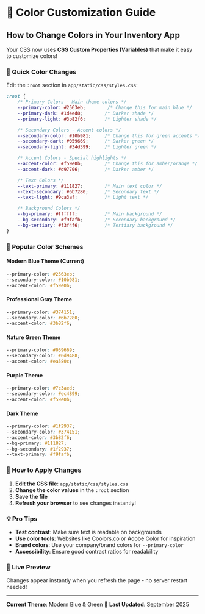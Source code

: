# 🎨 Color Customization Guide

## How to Change Colors in Your Inventory App

Your CSS now uses **CSS Custom Properties (Variables)** that make it easy to customize colors!

### 📝 Quick Color Changes

Edit the `:root` section in `app/static/css/styles.css`:

```css
:root {
    /* Primary Colors - Main theme colors */
    --primary-color: #2563eb;        /* Change this for main blue */
    --primary-dark: #1d4ed8;        /* Darker shade */
    --primary-light: #3b82f6;       /* Lighter shade */

    /* Secondary Colors - Accent colors */
    --secondary-color: #10b981;     /* Change this for green accents */
    --secondary-dark: #059669;      /* Darker green */
    --secondary-light: #34d399;     /* Lighter green */

    /* Accent Colors - Special highlights */
    --accent-color: #f59e0b;        /* Change this for amber/orange */
    --accent-dark: #d97706;         /* Darker amber */

    /* Text Colors */
    --text-primary: #111827;        /* Main text color */
    --text-secondary: #6b7280;      /* Secondary text */
    --text-light: #9ca3af;          /* Light text */

    /* Background Colors */
    --bg-primary: #ffffff;          /* Main background */
    --bg-secondary: #f9fafb;        /* Secondary background */
    --bg-tertiary: #f3f4f6;         /* Tertiary background */
}
```

### 🎨 Popular Color Schemes

#### **Modern Blue Theme** (Current)
```css
--primary-color: #2563eb;
--secondary-color: #10b981;
--accent-color: #f59e0b;
```

#### **Professional Gray Theme**
```css
--primary-color: #374151;
--secondary-color: #6b7280;
--accent-color: #3b82f6;
```

#### **Nature Green Theme**
```css
--primary-color: #059669;
--secondary-color: #0d9488;
--accent-color: #ea580c;
```

#### **Purple Theme**
```css
--primary-color: #7c3aed;
--secondary-color: #ec4899;
--accent-color: #f59e0b;
```

#### **Dark Theme**
```css
--primary-color: #1f2937;
--secondary-color: #374151;
--accent-color: #3b82f6;
--bg-primary: #111827;
--bg-secondary: #1f2937;
--text-primary: #f9fafb;
```

### 🚀 How to Apply Changes

1. **Edit the CSS file**: `app/static/css/styles.css`
2. **Change the color values** in the `:root` section
3. **Save the file**
4. **Refresh your browser** to see changes instantly!

### 💡 Pro Tips

- **Test contrast**: Make sure text is readable on backgrounds
- **Use color tools**: Websites like Coolors.co or Adobe Color for inspiration
- **Brand colors**: Use your company/brand colors for `--primary-color`
- **Accessibility**: Ensure good contrast ratios for readability

### 🔄 Live Preview

Changes appear instantly when you refresh the page - no server restart needed!

---

**Current Theme**: Modern Blue & Green 🌊
**Last Updated**: September 2025
